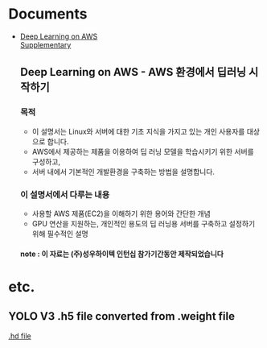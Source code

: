 # Documents
- [Deep Learning on AWS](https://drive.google.com/file/d/10CRBD35wgqejRGoAPcvZ9V0x4UtBNYu9/view?usp=sharing)  
  [Supplementary](https://drive.google.com/file/d/10CRBD35wgqejRGoAPcvZ9V0x4UtBNYu9/view?usp=sharing)
  ## Deep Learning on AWS - AWS 환경에서 딥러닝 시작하기
  ### 목적  
    - 이 설명서는 Linux와 서버에 대한 기초 지식을 가지고 있는 개인 사용자를 대상으로 합니다.  
    - AWS에서 제공하는 제품을 이용하여 딥 러닝 모델을 학습시키기 위한 서버를 구성하고,  
    - 서버 내에서 기본적인 개발환경을 구축하는 방법을 설명합니다.  

  ### 이 설명서에서 다루는 내용
    - 사용할 AWS 제품(EC2)을 이해하기 위한 용어와 간단한 개념   
    - GPU 연산을 지원하는, 개인적인 용도의 딥 러닝용 서버를 구축하고 설정하기 위해 필수적인 설명  
    
  #### note : 이 자료는 (주)성우하이텍 인턴십 참가기간동안 제작되었습니다

# etc.
  ## YOLO V3 .h5 file converted from .weight file
  [.hd file](https://drive.google.com/open?id=1fbY1kJfdlQ7WKRVwSa8Tj6GWEKZNUHE)
  
